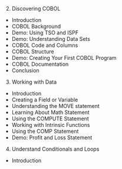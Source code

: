 2. Discovering COBOL
  - Introduction
  - COBOL Background
  - Demo: Using TSO and ISPF
  - Demo: Understanding Data Sets
  - COBOL Code and Columns
  - COBOL Structure
  - Demo: Creating Your First COBOL Program
  - COBOL Documentation
  - Conclusion
3. Working with Data
  - Introduction 
  - Creating a Field or Variable
  - Understanding the MOVE statement
  - Learning About Math Statement
  - Using the COMPUTE Statement
  - Working with Intrinsic Functions
  - Using the COMP Statement
  - Demo: Profit and Loss Statement
4. Understand Conditionals and Loops
  - Introduction
